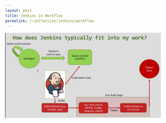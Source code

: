 ```yaml
---
layout: post
title: Jenkins in Workflow
permalink: /:collection/jenkins/workflow
---
```


![jenkins](https://github.com/arpit04tripathi/files-cdn/raw/cdn/devtools/jenkins/jenkins.png)
